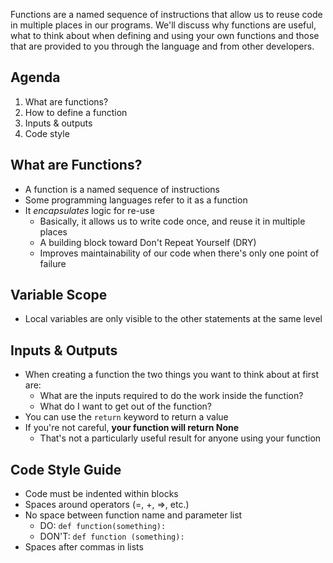Functions are a named sequence of instructions that allow us to reuse code in multiple places in our programs. We'll discuss why functions are useful, what to think about when defining and using your own functions and those that are provided to you through the language and from other developers.

## Agenda

1. What are functions?
2. How to define a function
3. Inputs & outputs
4. Code style

## What are Functions?

- A function is a named sequence of instructions
- Some programming languages refer to it as a function
- It *encapsulates* logic for re-use
  - Basically, it allows us to write code once, and reuse it in multiple places
  - A building block toward Don't Repeat Yourself (DRY)
  - Improves maintainability of our code when there's only one point of failure

## Variable Scope

- Local variables are only visible to the other statements at the same level

## Inputs & Outputs

- When creating a function the two things you want to think about at first are:
  - What are the inputs required to do the work inside the function?
  - What do I want to get out of the function?
- You can use the `return` keyword to return a value
- If you're not careful, **your function will return None**
  - That's not a particularly useful result for anyone using your function


## Code Style Guide

- Code must be indented within blocks
- Spaces around operators (=, +, =>, etc.)
- No space between function name and parameter list
  - DO: `def function(something):`
  - DON'T: `def function (something):`
- Spaces after commas in lists


